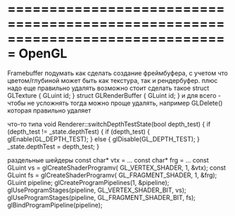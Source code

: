 ﻿===============================================================================
OpenGL
===============================================================================
Framebuffer
подумать как сделать создание фреймбуфера, с учетом что цветом/глубиной может быть как текстура, так и рендербуфер.
плюс надо еще правильно удалять
возможно стоит сделать такое
	struct GLTexture { GLuint id; }
	struct GLRenderBuffer { GLuint id; }
и для всего - чтобы не усложнять
тогда можно проще удалять, например GLDelete() которая правильно удаляет

что-то типа
void Renderer::switchDepthTestState(bool depth_test) {
	if (depth_test != _state.depthTest) {
		if (depth_test) {
			glEnable(GL_DEPTH_TEST);
		}
		else {
			glDisable(GL_DEPTH_TEST);
		}
		_state.depthTest = depth_test;
	}

раздельные шейдеры
const char* vtx = ...
const char* frg = ...
const GLuint vs = glCreateShaderProgramv( GL_VERTEX_SHADER, 1,
&vtx);
const GLuint fs = glCreateShaderProgramv( GL_FRAGMENT_SHADER, 1,
&frg);
GLuint pipeline;
glCreateProgramPipelines(1, &pipeline);
glUseProgramStages(pipeline, GL_VERTEX_SHADER_BIT, vs);
glUseProgramStages(pipeline, GL_FRAGMENT_SHADER_BIT, fs);
glBindProgramPipeline(pipeline);